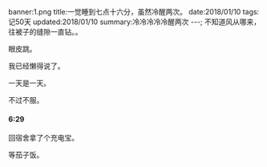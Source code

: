 banner:1.png
title:一觉睡到七点十六分，虽然冷醒两次。
date:2018/01/10
tags:记50天
updated:2018/01/10
summary:冷冷冷冷冷醒两次
---;
不知道风从哪来，往被子的缝隙一直钻。。

眼皮跳。

我已经懒得说了。

一天是一天。

不过不服。

#### 6:29

回宿舍拿了个充电宝。

等茄子饭。

